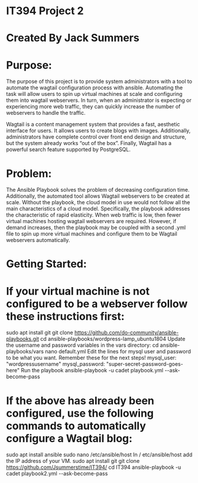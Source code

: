# IT394 Project 2
# Created By Jack Summers

# Purpose:

The purpose of this project is to provide system administrators with a tool to automate the wagtail configuration process with ansible. 
Automating the task will allow users to spin up virtual machines at scale and configuring them into wagtail webservers. 
In turn, when an administrator is expecting or experiencing more web traffic, they can quickly increase the number of webservers to handle the traffic.

Wagtail is a content management system that provides a fast, aesthetic interface for users. It allows users to create blogs with images. 
Additionally, administrators have complete control over front end design and structure, but the system already works “out of the box”. 
Finally, Wagtail has a powerful search feature supported by PostgreSQL.

# Problem:

The Ansible Playbook solves the problem of decreasing configuration time. Additionally, the automated tool allows Wagtail webservers to be created at scale. 
Without the playbook, the cloud model in use would not follow all the main characteristics of a cloud model. 
Specifically, the playbook addresses the characteristic of rapid elasticity. When web traffic is low, then fewer virtual machines hosting wagtail 
webservers are required. However, if demand increases, then the playbook may be coupled with a second .yml file to spin up more virtual machines 
and configure them to be Wagtail webservers automatically.

# Getting Started:

# If your virtual machine is not configured to be a webserver follow these instructions first:

sudo apt install git
git clone https://github.com/do-community/ansible-playbooks.git
cd ansible-playbooks/wordpress-lamp_ubuntu1804
Update the username and password variables in the vars directory:
cd ansible-playbooks/vars
nano default.yml
Edit the lines for mysql user and password to be what you want. Remember these for the next steps!
mysql_user: "wordpressusername"
mysql_password: "super-secret-password-goes-here"
Run the playbook
ansible-playbook -u cadet playbook.yml --ask-become-pass

# If the above has already been configured, use the following commands to automatically configure a Wagtail blog:

sudo apt install ansible
sudo nano /etc/ansible/host
In / etc/ansible/host add the IP address of your VM.
sudo apt install git
git clone https://github.com/Jsummerstime/IT394/
cd IT394
ansible-playbook -u cadet playbook2.yml --ask-become-pass
